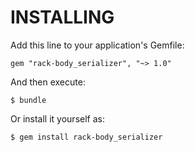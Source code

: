 INSTALLING
==========

Add this line to your application's Gemfile:

    gem "rack-body_serializer", "~> 1.0"

And then execute:

    $ bundle

Or install it yourself as:

    $ gem install rack-body_serializer

